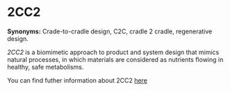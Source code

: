 # 2CC2

<!-- (Sustainability) -->

**Synonyms:** Crade-to-cradle design, C2C, cradle 2 cradle, regenerative design.

*2CC2* is a biomimetic approach to product and system design that mimics natural processes, in which materials are considered as nutrients flowing in healthy, safe metabolisms. 

You can find futher information about 2CC2 [here](../../T3.6/cradle_to_cradle.md)
